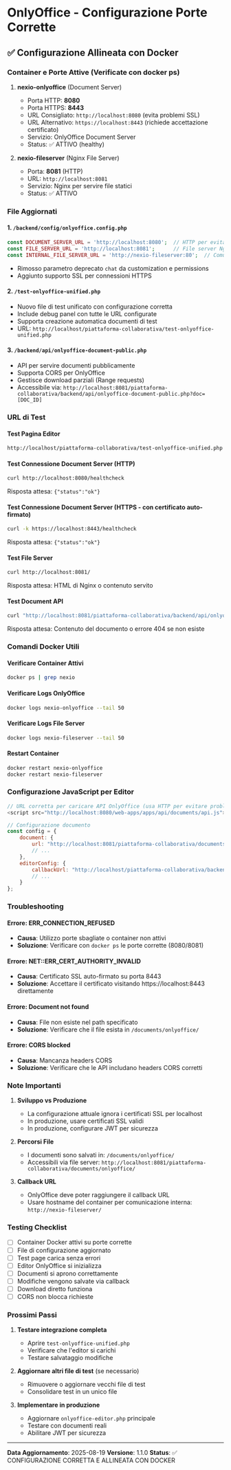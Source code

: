 # OnlyOffice - Configurazione Porte Corrette

## ✅ Configurazione Allineata con Docker

### Container e Porte Attive (Verificate con docker ps)

1. **nexio-onlyoffice** (Document Server)
   - Porta HTTP: **8080**
   - Porta HTTPS: **8443**
   - URL Consigliato: `http://localhost:8080` (evita problemi SSL)
   - URL Alternativo: `https://localhost:8443` (richiede accettazione certificato)
   - Servizio: OnlyOffice Document Server
   - Status: ✅ ATTIVO (healthy)

2. **nexio-fileserver** (Nginx File Server)
   - Porta: **8081** (HTTP)
   - URL: `http://localhost:8081`
   - Servizio: Nginx per servire file statici
   - Status: ✅ ATTIVO

### File Aggiornati

#### 1. `/backend/config/onlyoffice.config.php`
```php
const DOCUMENT_SERVER_URL = 'http://localhost:8080';  // HTTP per evitare problemi SSL
const FILE_SERVER_URL = 'http://localhost:8081';      // File server Nginx
const INTERNAL_FILE_SERVER_URL = 'http://nexio-fileserver:80';  // Comunicazione interna
```
- Rimosso parametro deprecato `chat` da customization e permissions
- Aggiunto supporto SSL per connessioni HTTPS

#### 2. `/test-onlyoffice-unified.php`
- Nuovo file di test unificato con configurazione corretta
- Include debug panel con tutte le URL configurate
- Supporta creazione automatica documenti di test
- URL: `http://localhost/piattaforma-collaborativa/test-onlyoffice-unified.php`

#### 3. `/backend/api/onlyoffice-document-public.php`
- API per servire documenti pubblicamente
- Supporta CORS per OnlyOffice
- Gestisce download parziali (Range requests)
- Accessibile via: `http://localhost:8081/piattaforma-collaborativa/backend/api/onlyoffice-document-public.php?doc=[DOC_ID]`

### URL di Test

#### Test Pagina Editor
```bash
http://localhost/piattaforma-collaborativa/test-onlyoffice-unified.php
```

#### Test Connessione Document Server (HTTP)
```bash
curl http://localhost:8080/healthcheck
```
Risposta attesa: `{"status":"ok"}`

#### Test Connessione Document Server (HTTPS - con certificato auto-firmato)
```bash
curl -k https://localhost:8443/healthcheck
```
Risposta attesa: `{"status":"ok"}`

#### Test File Server
```bash
curl http://localhost:8081/
```
Risposta attesa: HTML di Nginx o contenuto servito

#### Test Document API
```bash
curl "http://localhost:8081/piattaforma-collaborativa/backend/api/onlyoffice-document-public.php?doc=test_document"
```
Risposta attesa: Contenuto del documento o errore 404 se non esiste

### Comandi Docker Utili

#### Verificare Container Attivi
```bash
docker ps | grep nexio
```

#### Verificare Logs OnlyOffice
```bash
docker logs nexio-onlyoffice --tail 50
```

#### Verificare Logs File Server
```bash
docker logs nexio-fileserver --tail 50
```

#### Restart Container
```bash
docker restart nexio-onlyoffice
docker restart nexio-fileserver
```

### Configurazione JavaScript per Editor

```javascript
// URL corretta per caricare API OnlyOffice (usa HTTP per evitare problemi SSL)
<script src="http://localhost:8080/web-apps/apps/api/documents/api.js"></script>

// Configurazione documento
const config = {
    document: {
        url: "http://localhost:8081/piattaforma-collaborativa/documents/onlyoffice/[filename]",
        // ...
    },
    editorConfig: {
        callbackUrl: "http://localhost/piattaforma-collaborativa/backend/api/onlyoffice-callback.php",
        // ...
    }
};
```

### Troubleshooting

#### Errore: ERR_CONNECTION_REFUSED
- **Causa**: Utilizzo porte sbagliate o container non attivi
- **Soluzione**: Verificare con `docker ps` le porte corrette (8080/8081)

#### Errore: NET::ERR_CERT_AUTHORITY_INVALID
- **Causa**: Certificato SSL auto-firmato su porta 8443
- **Soluzione**: Accettare il certificato visitando https://localhost:8443 direttamente

#### Errore: Document not found
- **Causa**: File non esiste nel path specificato
- **Soluzione**: Verificare che il file esista in `/documents/onlyoffice/`

#### Errore: CORS blocked
- **Causa**: Mancanza headers CORS
- **Soluzione**: Verificare che le API includano headers CORS corretti

### Note Importanti

1. **Sviluppo vs Produzione**
   - La configurazione attuale ignora i certificati SSL per localhost
   - In produzione, usare certificati SSL validi
   - In produzione, configurare JWT per sicurezza

2. **Percorsi File**
   - I documenti sono salvati in: `/documents/onlyoffice/`
   - Accessibili via file server: `http://localhost:8081/piattaforma-collaborativa/documents/onlyoffice/`

3. **Callback URL**
   - OnlyOffice deve poter raggiungere il callback URL
   - Usare hostname del container per comunicazione interna: `http://nexio-fileserver/`

### Testing Checklist

- [ ] Container Docker attivi su porte corrette
- [ ] File di configurazione aggiornato
- [ ] Test page carica senza errori
- [ ] Editor OnlyOffice si inizializza
- [ ] Documenti si aprono correttamente
- [ ] Modifiche vengono salvate via callback
- [ ] Download diretto funziona
- [ ] CORS non blocca richieste

### Prossimi Passi

1. **Testare integrazione completa**
   - Aprire `test-onlyoffice-unified.php`
   - Verificare che l'editor si carichi
   - Testare salvataggio modifiche

2. **Aggiornare altri file di test** (se necessario)
   - Rimuovere o aggiornare vecchi file di test
   - Consolidare test in un unico file

3. **Implementare in produzione**
   - Aggiornare `onlyoffice-editor.php` principale
   - Testare con documenti reali
   - Abilitare JWT per sicurezza

---

**Data Aggiornamento**: 2025-08-19
**Versione**: 1.1.0
**Status**: ✅ CONFIGURAZIONE CORRETTA E ALLINEATA CON DOCKER
